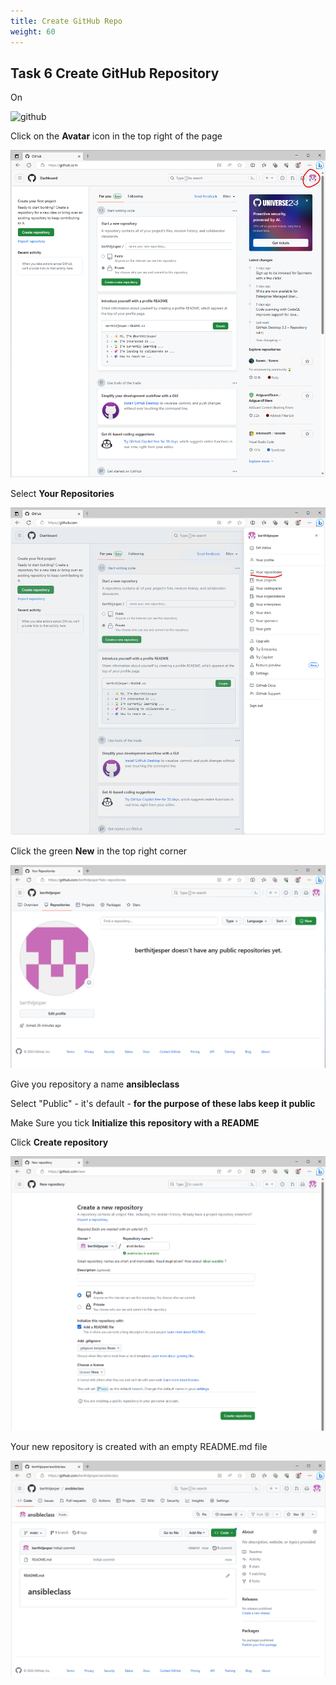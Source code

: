 ```yaml
---
title: Create GitHub Repo
weight: 60
---
```


## Task 6 Create GitHub Repository

On

![github](/images/github.png)

Click on the __Avatar__ icon in the top right of the page

![Alt text](images/01_github_page.png?raw=true "GitHub")

Select __Your Repositories__

![Alt text](images/02_github_repo.png?raw=true "GitHub menu")

Click the green __New__ in the top right corner

![Alt text](images/03_github_new_repo.png?raw=true "GitHub repo")

Give you repository a name __ansibleclass__

Select "Public" - it's default - __for the purpose of these labs keep it public__

Make Sure you tick __Initialize this repository with a README__

Click __Create repository__

![Alt text](images/04_newrepo_github.png?raw=true "Create Repo")

Your new repository is created with an empty README.md file

![Alt text](images/05_newrepo_created_github.png?raw=true "New Repo")
